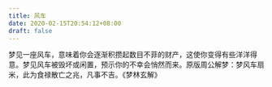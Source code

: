 ```yaml
---
title: 风车
date: 2020-02-15T20:54:12+08:00
draft: false
---
```


梦见一座风车，意味着你会逐渐积攒起数目不菲的财产，这使你变得有些洋洋得意。梦见风车被毁坏或闲置，预示你的不幸会悄然而来。原版周公解梦：梦风车扇米，此为食禄散亡之兆，凡事不吉。《梦林玄解》